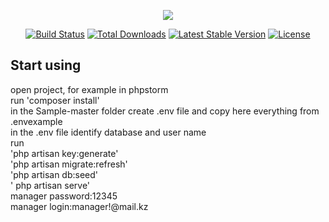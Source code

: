 <p align="center"><img src="https://laravel.com/assets/img/components/logo-laravel.svg"></p>

<p align="center">
<a href="https://travis-ci.org/laravel/framework"><img src="https://travis-ci.org/laravel/framework.svg" alt="Build Status"></a>
<a href="https://packagist.org/packages/laravel/framework"><img src="https://poser.pugx.org/laravel/framework/d/total.svg" alt="Total Downloads"></a>
<a href="https://packagist.org/packages/laravel/framework"><img src="https://poser.pugx.org/laravel/framework/v/stable.svg" alt="Latest Stable Version"></a>
<a href="https://packagist.org/packages/laravel/framework"><img src="https://poser.pugx.org/laravel/framework/license.svg" alt="License"></a>
</p>

## Start using
<div>
open project, for example in phpstorm
</div>
<div>
run 'composer install'
</div>
<div>
in the Sample-master folder create .env file and copy here everything from .envexample
</div>
<div>
in the .env file identify database and user name
</div>
<div>
    run <div>'php artisan key:generate'</div>
    <div>'php artisan migrate:refresh'</div>
    <div>'php artisan db:seed'</div>
    <div>' php artisan serve'</div>
</div>
<div>
manager password:12345
</div>
<div>
manager login:manager!@mail.kz
 
</div>




    



    
    
    
   


